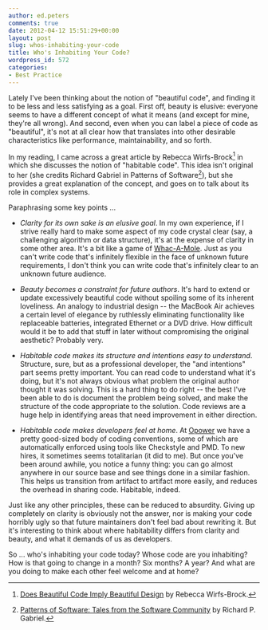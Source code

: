 ```yaml
---
author: ed.peters
comments: true
date: 2012-04-12 15:51:29+00:00
layout: post
slug: whos-inhabiting-your-code
title: Who's Inhabiting Your Code?
wordpress_id: 572
categories:
- Best Practice
---
```


Lately I've been thinking about the notion of "beautiful code", and finding it to be less and less satisfying as a goal.  First off, beauty is elusive: everyone seems to have a different concept of what it means (and except for mine, they're all wrong).  And second, even when you can label a piece of code as "beautiful", it's not at all clear how that translates into other desirable characteristics like performance, maintainability, and so forth.

In my reading, I came across a great article by Rebecca Wirfs-Brock[^1] in which she discusses the notion of "habitable code".  This idea isn't original to her (she credits Richard Gabriel in Patterns of Software[^2]), but she provides a great explanation of the concept, and goes on to talk about its role in complex systems.

Paraphrasing some key points ...




  * _Clarity for its own sake is an elusive goal_.  In my own experience, if I strive really hard to make some aspect of my code crystal clear (say, a challenging algorithm or data structure), it's at the expense of clarity in some other area. It's a bit like a game of [Whac-A-Mole](http://en.wikipedia.org/wiki/Whac-A-Mole).  Just as you can't write code that's infinitely flexible in the face of unknown future requirements, I don't think you can write code that's infinitely clear to an unknown future audience.


  * _Beauty becomes a constraint for future authors_.  It's hard to extend or update excessively beautiful code without spoiling some of its inherent loveliness.  An analogy to industrial design -- the MacBook Air achieves a certain level of elegance by ruthlessly eliminating functionality like replaceable batteries, integrated Ethernet or a DVD drive.  How difficult would it be to add that stuff in later without compromising the original aesthetic?  Probably very.


  * _Habitable code makes its structure and intentions easy to understand_.  Structure, sure, but as a professional developer, the "and intentions" part seems pretty important.  You can read code to understand what it's doing, but it's not always obvious what problem the original author thought it was solving.  This is a hard thing to do right -- the best I've been able to do is document the problem being solved, and make the structure of the code appropriate to the solution.  Code reviews are a huge help in identifying areas that need improvement in either direction.


  * _Habitable code makes developers feel at home_.  At [Opower](http://www.opower.com) we have a pretty good-sized body of coding conventions, some of which are automatically enforced using tools like Checkstyle and PMD.  To new hires, it sometimes seems totalitarian (it did to me). But once you've been around awhile, you notice a funny thing: you can go almost anywhere in our source base and see things done in a similar fashion.  This helps us transition from artifact to artifact more easily, and reduces the overhead in sharing code. Habitable, indeed.


Just like any other principles, these can be reduced to absurdity.  Giving up completely on clarity is obviously not the answer, nor is making your code horribly ugly so that future maintainers don't feel bad about rewriting it.  But it's interesting to think about where habitability differs from clarity and beauty, and what it demands of us as developers.

So ... who's inhabiting your code today?  Whose code are you inhabiting?  How is that going to change in a month?  Six months?  A year?  And what are you doing to make each other feel welcome and at home?


[^1]: [Does Beautiful Code Imply Beautiful Design](http://www.wirfs-brock.com/PDFs/DoesBeautifulCodeImply.pdf) by Rebecca Wirfs-Brock.
[^2]: [Patterns of Software: Tales from the Software Community](http://dreamsongs.net/Files/PatternsOfSoftware.pdf) by Richard P. Gabriel.
